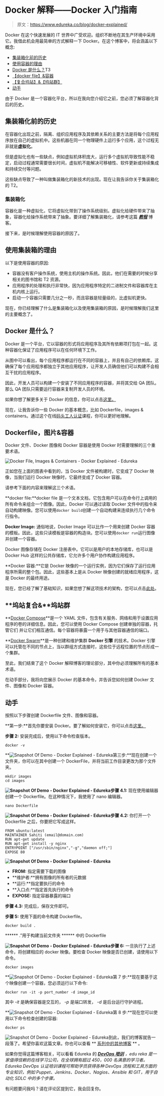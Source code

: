 # Docker 解释——Docker 入门指南

> 原文：<https://www.edureka.co/blog/docker-explained/>

Docker 在这个快速发展的 IT 世界中广受欢迎。组织不断地在其生产环境中采用它。我借此机会用最简单的方式解释一下 Docker。在这个博客中，将会涵盖以下概念:

*   [集装箱化前的历史](#History%20Before%20containerization)
*   [使用容器的理由](#Reasons%20to%20use%20containers)
*   [Docker 是什么？](#What%20is%20Docker?)T3
*   [【docker file】&容器](#Docker%20File,Images,Containers)
*   [【复合坞站】&【坞站群】](#Docker%20Compose,%20Swarm)
*   [动手](#Hands-On)

由于 Docker 是一个容器化平台，所以在我向您介绍它之前，您必须了解容器化背后的历史。

## **集装箱化前的历史**

在容器化出现之前，隔离、组织应用程序及其依赖关系的主要方法是将每个应用程序放在自己的虚拟机中。这些机器在同一个物理硬件上运行多个应用，这个过程无非就是**虚拟化**。

但是虚拟化也有一些缺点，例如虚拟机体积庞大，运行多个虚拟机导致性能不稳定，启动过程通常需要很长时间，虚拟机不能解决可移植性、软件更新或持续集成和持续交付等问题。

这些缺点导致了一种叫做集装箱化的新技术的出现。现在让我告诉你关于集装箱化的 T2。

### **集装箱化**

容器化是一种虚拟化，它将虚拟化带到了操作系统级别。虚拟化给硬件带来了抽象，容器化给操作系统带来了抽象。要详细了解集装箱化，请参考这篇 ***[教程](https://www.edureka.co/blog/docker-tutorial)*** 博客。

接下来，是时候理解使用容器的原因了。

## **使用集装箱的理由**

以下是使用容器的原因:

*   容器没有客户操作系统，使用主机的操作系统。因此，他们在需要的时候分享相关的图书馆和 T2 资源。
*   应用程序的处理和执行非常快，因为应用程序特定的二进制文件和容器库在主机内核上运行。
*   启动一个容器只需要几分之一秒，而且容器是轻量级的，比虚拟机更快。

现在，你已经理解了什么是集装箱化以及使用集装箱的原因，是时候理解我们这里的主要概念了。

## **Docker 是什么？**

Docker 是一个平台，它以容器的形式将应用程序及其所有依赖项打包在一起。这种容器化保证了应用程序可以在任何环境下工作。

从图中可以看出，每个应用程序都运行在不同的容器上，并且有自己的依赖库。这确保了每个应用程序都独立于其他应用程序，让开发人员确信他们可以构建不会相互干扰的应用程序。

因此，开发人员可以构建一个安装了不同应用程序的容器，并将其交给 QA 团队。那么 QA 团队只需要运行容器来复制开发人员的环境。

如果你想了解更多关于 Docker 的信息，你可以点击[这里。](https://www.edureka.co/blog/what-is-docker-container)

现在，让我告诉你一些 Docker 的基本概念，比如 Dockerfile，images & containers。通过这个在线[码头工人认证](https://www.edureka.co/docker-training)课程，你可以更好地理解。

## **Dockerfile，图片&容器**

Docker 文件、Docker 图像和 Docker 容器是使用 Docker 时需要理解的三个重要术语。

![Docker File, Images & Containers - Docker Explained - Edureka](img/dc44092c1d190814b926e3945d1a04c8.png)

正如您在上面的图表中看到的，当 Docker 文件被构建时，它变成了 Docker 映像，当我们运行 Docker 映像时，它最终变成了 Docker 容器。

请参考下面的内容来理解这三个术语。

**docker file:**docker file 是一个文本文档，它包含用户可以在命令行上调用的所有命令来组合一个图像。因此，Docker 可以通过读取 Docker 文件中的指令来自动构建映像。您可以使用`docker build`创建一个自动构建来连续执行几个命令行指令。

**Docker Image:** 通俗地说，Docker Image 可以比作一个用来创建 Docker 容器的模板。因此，这些只读模板是容器的构造块。您可以使用`docker run`运行图像并创建一个容器。

Docker 图像存储在 Docker 注册表中。它可以是用户的本地存储库，也可以是 Docker Hub 这样的公共存储库，它允许多个用户协作构建应用程序。

**Docker 容器:**它是 Docker 映像的一个运行实例，因为它们保存了运行应用程序所需的整个包。因此，这些基本上是从 Docker 映像创建的就绪应用程序，这是 Docker 的最终用途。

现在，您已经了解了基础知识，如果您想了解这项技术的架构，您可以点击[此处](https://www.edureka.co/blog/what-is-docker-container)。

## **坞站复合&**坞站群

**[Docker Compose](https://www.edureka.co/blog/docker-compose-containerizing-mean-stack-application/)**是一个 YAML 文件，包含有关服务、网络和用于设置应用程序的卷的详细信息。因此，您可以使用 Docker Compose 创建单独的容器，托管它们 并让它们相互通信。每个容器将暴露一个用于与其他容器通信的端口。

**[Docker Swarm](https://www.edureka.co/blog/docker-swarm-cluster-of-docker-engines-for-high-availability)**是一种创建和维护集群 **Docker 引擎** 的技术。Docker 引擎可以托管在不同的节点上，当以群组方式连接时，这些位于远程位置的节点形成一个集群。

至此，我们结束了这个 Docker 解释博客的理论部分，其中你必须理解所有的基本术语。

在动手部分，我将向您展示 Docker 的基本命令，并告诉您如何创建 Docker 文件、图像和 Docker 容器。

## **动手**

按照以下步骤创建 Dockerfile 文件、图像和容器。

**第一步:**首先你要安装 Docker。要了解如何安装它，你可以点击[这里。](https://www.edureka.co/blog/install-docker/)

**步骤 2:** 安装完成后，使用以下命令检查版本。

```
docker -v

```

**![Snapshot Of Demo - Docker Explained - Edureka](img/a670581e81efd7e974bb5625ca174d18.png)第三步:**现在创建一个文件夹，你可以在其中创建一个 DockerFile，并将当前工作目录更改为那个文件夹。

```
mkdir images
cd images

```

**![Snapshot Of Demo - Docker Explained - Edureka](img/1776bb2d9660f59073a55492653848b4.png)步骤 4.1:** 现在使用编辑器创建一个 Dockerfile。在这种情况下，我使用了 nano 编辑器。

```
nano Dockerfile

```

**![Snapshot Of Demo - Docker Explained - Edureka](img/af40234e99393c9ea1b86d33fab3f066.png)步骤 4.2:** 你打开一个 Dockerfile 之后，你要把它写成这样。

```
FROM ubuntu:latest
MAINTAINER Sahiti (email@domain.com)
RUN apt-get update
RUN apt-get install -y nginx
ENTRYPOINT ["/usr/sbin/nginx","-g","daemon off;"]
EXPOSE 80

```

**![Snapshot Of Demo - Docker Explained - Edureka](img/db0468b37a3fd9e6e9783acab84b086e.png)**

*   **FROM:** 指定需要下载的图像
*   **维护者:**拥有图像的所有者的元数据
*   **运行:**指定要执行的命令
*   **入口点:**指定首先执行的命令
*   **EXPOSE:** 指定容器暴露的端口

**步骤 4.3:** 完成后，保存文件即可。

**步骤 5:** 使用下面的命令构建 Dockerfile。

```
docker build .

```

****** .”用于构建当前文件夹 ****** 中的 Dockerfile

**![Snapshot Of Demo - Docker Explained - Edureka](img/2802df8cc1848ec90ad6b81072faeabb.png)步骤 6:** 一旦执行了上述命令，将创建相应的 docker 映像。要检查 Docker 映像是否已创建，请使用以下命令。

```
docker images

```

**![Snapshot Of Demo - Docker Explained - Edureka](img/acb7c7bb346f1428b21b880c72093ba7.png)第 7 步:**现在要基于这个映像创建一个容器，您必须运行以下命令:

```
docker run -it -p port_number -d image_id

```

其中 *-it* 是确保容器是交互的， *-p* 是端口转发， *-d* 是后台运行守护进程。

**![Snapshot Of Demo - Docker Explained - Edureka](img/d0b6773d445836e3cb848745a2fcada3.png)第 8 步:**现在您可以使用以下命令检查创建的容器:

```
docker ps

```

![Snapshot Of Demo - Docker Explained - Edureka](img/bda1b9f8ffd34d85126dac51395bc315.png)到此，我们的博客就告一段落了。希望你喜欢这篇文章。你也可以查看 ** [系列中的其他博客](https://www.edureka.co/blog/docker-tutorial) ** 。

如果你觉得这篇博客相关，可以看看 Edureka 的 *[**DevOps 培训**](https://www.edureka.co/devops-certification-training) ，edu reka 是一家值得信赖的在线学习公司，在全球拥有超过 450，000 名满意的学习者。Edureka DevOps 认证培训课程可帮助学员获得各种 DevOps 流程和工具方面的专业知识，例如 Puppet、Jenkins、Docker、Nagios、Ansible 和 GIT，用于自动化 SDLC 中的多个步骤。*

有问题要问我吗？请在评论区提到它，我会回复你。